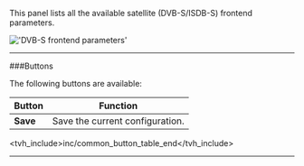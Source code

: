 This panel lists all the available satellite (DVB-S/ISDB-S) frontend 
parameters.

!['DVB-S frontend parameters'](static/img/doc/dvbsfrontendparams.png)

---

###Buttons

The following buttons are available:

Button         | Function
---------------|---------
**Save**       | Save the current configuration.
<tvh_include>inc/common_button_table_end</tvh_include>

---
